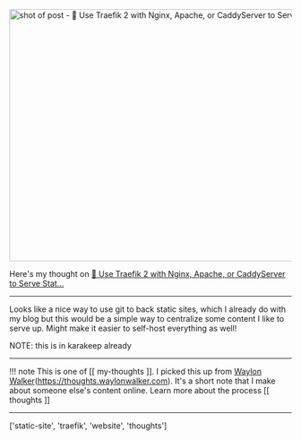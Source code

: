 
<a href="https://simplecto.com/use-traefik-with-nginx-apache-caddyserver-serve-static-files/">
    <img
        src="https://shots.wayl.one/shot/?url=https://simplecto.com/use-traefik-with-nginx-apache-caddyserver-serve-static-files/&height=450&width=800&scaled_width=800&scaled_height=450&selectors=""
        alt="shot of post - 💭 Use Traefik 2 with Nginx, Apache, or CaddyServer to Serve Stat..."
        height=450
        width=800
    >
</a>

Here's my thought on <a href="https://simplecto.com/use-traefik-with-nginx-apache-caddyserver-serve-static-files/">💭 Use Traefik 2 with Nginx, Apache, or CaddyServer to Serve Stat...</a>

---

Looks like a nice way to use git to back static sites, which I already do with my blog but this would be a simple way to centralize some content I like to serve up. Might make it easier to self-host everything as well!

NOTE: this is in karakeep already

---

!!! note
     This is one of [[ my-thoughts ]]. I picked this up from [Waylon Walker](https://waylonwalker.com)(https://thoughts.waylonwalker.com). It's a short note that I make about someone else's
     content online.  Learn more about the process [[ thoughts ]]


---

['static-site', 'traefik', 'website', 'thoughts']
        